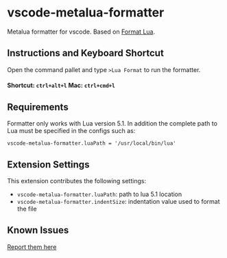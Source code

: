 # vscode-metalua-formatter 

Metalua formatter for vscode. Based on [Format Lua](https://github.com/denglf/FormatLua).

## Instructions and Keyboard Shortcut
Open the command pallet and type `>Lua Format` to run the formatter.
  #### Shortcut: `ctrl+alt+l`     Mac: `ctrl+cmd+l`  

## Requirements

Formatter only works with Lua version 5.1. In addition the complete path to Lua must be specified in the configs such as:
```
vscode-metalua-formatter.luaPath = '/usr/local/bin/lua'
```

## Extension Settings

This extension contributes the following settings:

* `vscode-metalua-formatter.luaPath`: path to lua 5.1 location
* `vscode-metalua-formatter.indentSize`: indentation value used to format the file

## Known Issues
[Report them here](https://github.com/geappliances/vscode-metalua-formatter/issues)


